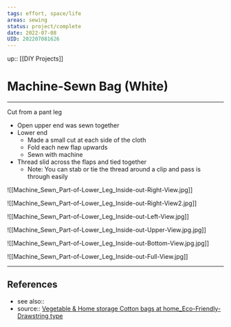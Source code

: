 ```yaml
---
tags: effort, space/life
areas: sewing
status: project/complete
date: 2022-07-08
UID: 202207081626
---
```


up:: [[DIY Projects]]

# Machine-Sewn Bag (White)
---

Cut from a pant leg
- Open upper end was sewn together
- Lower end
	- Made a small cut at each side of the cloth
	- Fold each new flap upwards
	- Sewn with machine
- Thread slid across the flaps and tied together
	- Note: You can stab or tie the thread around a clip and pass is through easily

![[Machine_Sewn_Part-of-Lower_Leg_Inside-out-Right-View.jpg]]

![[Machine_Sewn_Part-of-Lower_Leg_Inside-out-Right-View2.jpg]]

![[Machine_Sewn_Part-of-Lower_Leg_Inside-out-Left-View.jpg]]

![[Machine_Sewn_Part-of-Lower_Leg_Inside-out-Upper-View.jpg.jpg]]

![[Machine_Sewn_Part-of-Lower_Leg_Inside-out-Bottom-View.jpg.jpg]]

![[Machine_Sewn_Part-of-Lower_Leg_Inside-out-Full-View.jpg]]


---
## References
- see also::
- source:: [Vegetable & Home storage Cotton bags at home_Eco-Friendly- Drawstring type](https://www.youtube.com/watch?v=_C_aNh9wjno&list=LLpg0qoD8gPAxKERT8NablBA&index=2&t=48s-)